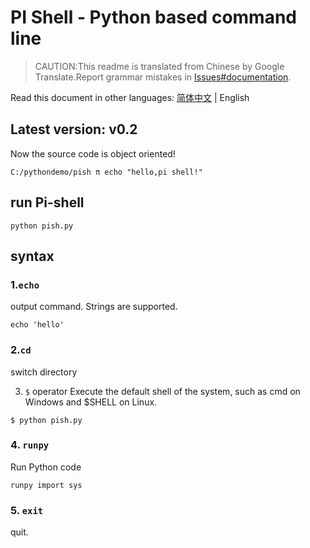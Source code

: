 # PI Shell - Python based command line
>CAUTION:This readme is translated from Chinese by Google Translate.Report grammar mistakes in [Issues#documentation](https://github.com/budawu/pi-shell/labels/documentation).

Read this document in other languages: [简体中文](/README.md) | English

## Latest version: v0.2
  Now the source code is object oriented!
```
C:/pythondemo/pish π echo "hello,pi shell!"
```
## run Pi-shell
```shell
python pish.py
```
## syntax
### 1.`echo`
output command. Strings are supported.
```
echo 'hello'
```
### 2.`cd`
switch directory

3. `$` operator
Execute the default shell of the system, such as cmd on Windows and $SHELL on Linux.
```
$ python pish.py
```
### 4. `runpy`
Run Python code
```
runpy import sys
```
### 5. `exit`
quit.
